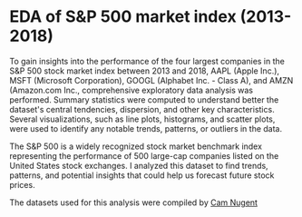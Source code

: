 # EDA of S&P 500 market index (2013-2018)

To gain insights into the performance of the four largest companies in the S&P 500 stock market index between 2013 and 2018,  AAPL (Apple Inc.), MSFT (Microsoft Corporation), GOOGL (Alphabet Inc. - Class A), and AMZN (Amazon.com Inc., comprehensive exploratory data analysis was performed. Summary statistics were computed to understand better the dataset's central tendencies, dispersion, and other key characteristics. Several visualizations, such as line plots, histograms, and scatter plots, were used to identify any notable trends, patterns, or outliers in the data.


The S&P 500 is a widely recognized stock market benchmark index representing the performance of 500 large-cap companies listed on the United States stock exchanges. I analyzed this dataset to find trends, patterns, and potential insights that could help us forecast future stock prices.


The datasets used for this analysis were compiled by [Cam Nugent](https://www.kaggle.com/datasets/camnugent/sandp500?resource=download)
